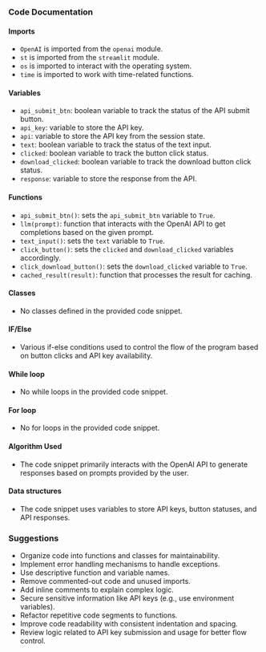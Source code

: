 ### Code Documentation

#### Imports
- `OpenAI` is imported from the `openai` module.
- `st` is imported from the `streamlit` module.
- `os` is imported to interact with the operating system.
- `time` is imported to work with time-related functions.

#### Variables
- `api_submit_btn`: boolean variable to track the status of the API submit button.
- `api_key`: variable to store the API key.
- `api`: variable to store the API key from the session state.
- `text`: boolean variable to track the status of the text input.
- `clicked`: boolean variable to track the button click status.
- `download_clicked`: boolean variable to track the download button click status.
- `response`: variable to store the response from the API.

#### Functions
- `api_submit_btn()`: sets the `api_submit_btn` variable to `True`.
- `llm(prompt)`: function that interacts with the OpenAI API to get completions based on the given prompt.
- `text_input()`: sets the `text` variable to `True`.
- `click_button()`: sets the `clicked` and `download_clicked` variables accordingly.
- `click_download_button()`: sets the `download_clicked` variable to `True`.
- `cached_result(result)`: function that processes the result for caching.

#### Classes
- No classes defined in the provided code snippet.

#### IF/Else
- Various if-else conditions used to control the flow of the program based on button clicks and API key availability.

#### While loop
- No while loops in the provided code snippet.

#### For loop
- No for loops in the provided code snippet.

#### Algorithm Used
- The code snippet primarily interacts with the OpenAI API to generate responses based on prompts provided by the user.

#### Data structures
- The code snippet uses variables to store API keys, button statuses, and API responses.

### Suggestions
- Organize code into functions and classes for maintainability.
- Implement error handling mechanisms to handle exceptions.
- Use descriptive function and variable names.
- Remove commented-out code and unused imports.
- Add inline comments to explain complex logic.
- Secure sensitive information like API keys (e.g., use environment variables).
- Refactor repetitive code segments to functions.
- Improve code readability with consistent indentation and spacing.
- Review logic related to API key submission and usage for better flow control.